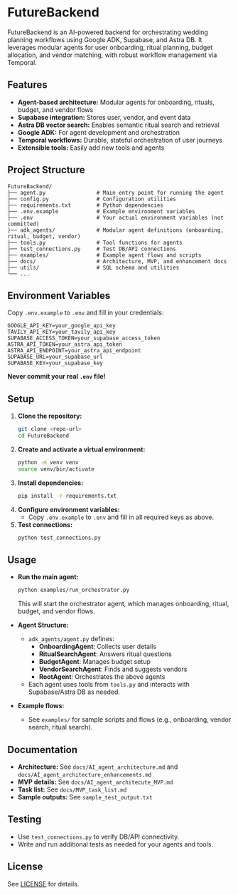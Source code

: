 # FutureBackend

FutureBackend is an AI-powered backend for orchestrating wedding planning workflows using Google ADK, Supabase, and Astra DB. It leverages modular agents for user onboarding, ritual planning, budget allocation, and vendor matching, with robust workflow management via Temporal.

## Features

- **Agent-based architecture:** Modular agents for onboarding, rituals, budget, and vendor flows
- **Supabase integration:** Stores user, vendor, and event data
- **Astra DB vector search:** Enables semantic ritual search and retrieval
- **Google ADK:** For agent development and orchestration
- **Temporal workflows:** Durable, stateful orchestration of user journeys
- **Extensible tools:** Easily add new tools and agents

## Project Structure

```
FutureBackend/
├── agent.py                # Main entry point for running the agent
├── config.py               # Configuration utilities
├── requirements.txt        # Python dependencies
├── .env.example            # Example environment variables
├── .env                    # Your actual environment variables (not committed)
├── adk_agents/             # Modular agent definitions (onboarding, ritual, budget, vendor)
├── tools.py                # Tool functions for agents
├── test_connections.py     # Test DB/API connections
├── examples/               # Example agent flows and scripts
├── docs/                   # Architecture, MVP, and enhancement docs
├── utils/                  # SQL schema and utilities
└── ...
```

## Environment Variables

Copy `.env.example` to `.env` and fill in your credentials:

```
GOOGLE_API_KEY=your_google_api_key
TAVILY_API_KEY=your_tavily_api_key
SUPABASE_ACCESS_TOKEN=your_supabase_access_token
ASTRA_API_TOKEN=your_astra_api_token
ASTRA_API_ENDPOINT=your_astra_api_endpoint
SUPABASE_URL=your_supabase_url
SUPABASE_KEY=your_supabase_key
```

**Never commit your real `.env` file!**

## Setup

1. **Clone the repository:**
   ```bash
   git clone <repo-url>
   cd FutureBackend
   ```
2. **Create and activate a virtual environment:**
   ```bash
   python -m venv venv
   source venv/bin/activate
   ```
3. **Install dependencies:**
   ```bash
   pip install -r requirements.txt
   ```
4. **Configure environment variables:**
   - Copy `.env.example` to `.env` and fill in all required keys as above.
5. **Test connections:**
   ```bash
   python test_connections.py
   ```

## Usage

- **Run the main agent:**
  ```bash
  python examples/run_orchestrator.py
  ```
  This will start the orchestrator agent, which manages onboarding, ritual, budget, and vendor flows.

- **Agent Structure:**
  - `adk_agents/agent.py` defines:
    - **OnboardingAgent**: Collects user details
    - **RitualSearchAgent**: Answers ritual questions
    - **BudgetAgent**: Manages budget setup
    - **VendorSearchAgent**: Finds and suggests vendors
    - **RootAgent**: Orchestrates the above agents
  - Each agent uses tools from `tools.py` and interacts with Supabase/Astra DB as needed.

- **Example flows:**
  - See `examples/` for sample scripts and flows (e.g., onboarding, vendor search, ritual search).

## Documentation

- **Architecture:** See `docs/AI_agent_architecture.md` and `docs/AI_agent_architecture_enhancements.md`
- **MVP details:** See `docs/AI_agent_architecute_MVP.md`
- **Task list:** See `docs/MVP_task_list.md`
- **Sample outputs:** See `sample_test_output.txt`

## Testing

- Use `test_connections.py` to verify DB/API connectivity.
- Write and run additional tests as needed for your agents and tools.

## License

See [LICENSE](LICENSE) for details.